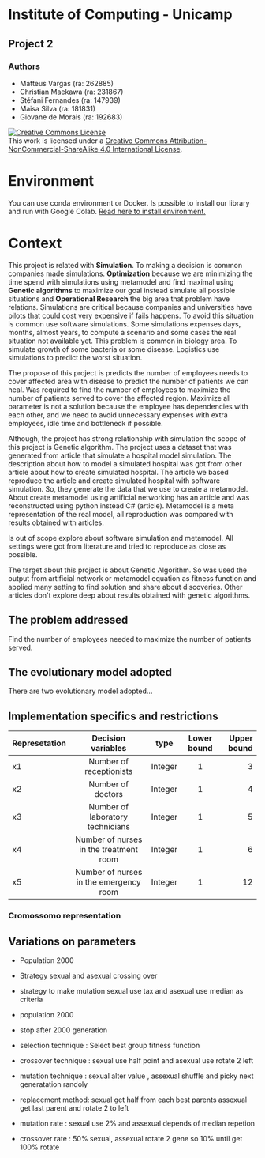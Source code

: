 # Institute of Computing - Unicamp

## Project 2 

### Authors

- Matteus Vargas (ra: 262885)
- Christian Maekawa (ra: 231867)
- Stéfani Fernandes (ra: 147939)
- Maisa Silva (ra: 181831)
- Giovane de Morais (ra: 192683)


<a rel="license" href="http://creativecommons.org/licenses/by-nc-sa/4.0/"><img alt="Creative Commons License" style="border-width:0" src="https://i.creativecommons.org/l/by-nc-sa/4.0/88x31.png" /></a><br />This work is licensed under a <a rel="license" href="http://creativecommons.org/licenses/by-nc-sa/4.0/">Creative Commons Attribution-NonCommercial-ShareAlike 4.0 International License</a>.

# Environment
You can use conda environment or Docker. Is possible to install our library and run with Google Colab. [Read here to install environment.](./env/README.md)  

# Context
This project is related with **Simulation**. To making a decision is common companies made simulations. **Optimization** because we are minimizing the time spend with simulations using metamodel and find maximal using **Genetic algorithms** to maximize our goal instead simulate all possible situations and **Operational Research** the big area that problem have relations. Simulations are critical because companies and universities have pilots that could cost very expensive if fails happens. To avoid this situation is common use software simulations. Some simulations expenses days, months, almost years, to compute a scenario and some cases the real situation not available yet. This problem is common in biology area. To simulate growth of some bacteria or some disease. Logistics use simulations to predict the worst situation.

The propose of this project is predicts the number of employees needs to cover affected area with disease to predict the number of patients we can heal. Was required to find the number of employees to maximize the number of patients served to cover the affected region. Maximize all parameter is not a solution because the employee has dependencies with each other, and we need to avoid unnecessary expenses with extra employees, idle time and bottleneck if possible.

Although, the project has strong relationship with simulation the scope of this project is Genetic algorithm. The project uses a dataset that was generated from article that simulate a hospital model simulation. The description about how to model a simulated hospital was got from other article about how to create simulated hospital. The article we based reproduce the article and create simulated hospital with software simulation. So, they generate the data that we use to create a metamodel. About create metamodel using artificial networking has an article and was reconstructed using python instead C# (article). Metamodel is a meta representation of the real model, all reproduction was compared with results obtained with articles.

Is out of scope explore about software simulation and metamodel. All settings were got from literature and tried to reproduce as close as possible.

The target about this project is about Genetic Algorithm. So was used the output from artificial network or metamodel equation as fitness function and applied many setting to find solution and share about discoveries. Other articles don't explore deep about results obtained with genetic algorithms.


## The problem addressed

Find the number of employees needed to maximize the number of patients served.

## The evolutionary model adopted
There are two evolutionary model adopted... 

## Implementation specifics and restrictions

|Represetation | Decision variables                          | type    | Lower bound      | Upper bound    |
|:-------------|:-------------------------------------------:|:-------:|:----------------:|---------------:|
|x1            | Number of receptionists                     | Integer |        1         |       3        |
|x2            | Number of doctors                           | Integer |        1         |       4        |
|x3            | Number of laboratory technicians            | Integer |        1         |       5        |
|x4            | Number of nurses in the treatment room      | Integer |        1         |       6        |
|x5            | Number of nurses in the emergency room      | Integer |        1         |       12       |

### Cromossomo representation 

## Variations on parameters
- Population 2000
- Strategy sexual and asexual crossing over
- strategy to make mutation sexual use tax and asexual use median as criteria


- population 2000
- stop after 2000 generation
- selection technique : Select best group fitness function
- crossover technique : sexual use half point and asexual use rotate 2 left
- mutation technique : sexual alter value , assexual shuffle and picky next generatation randoly
- replacement method: sexual get half from each best parents assexual get last parent and rotate 2 to left
- mutation rate : sexual use 2% and assexual depends of median repetion
- crossover rate : 50% sexual, assexual rotate 2 gene so 10% until get 100% rotate
